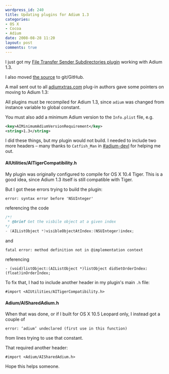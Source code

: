 ```yaml
---
wordpress_id: 240
title: Updating plugins for Adium 1.3
categories:
- OS X
- Cocoa
- Adium
date: 2008-08-28 11:20
layout: post
comments: true
---
```

I just got my <a href="http://www.adiumxtras.com/index.php?a=xtras&xtra_id=4282">File Transfer Sender Subdirectories plugin</a> working with Adium 1.3.

I also moved <a href="http://github.com/henrik/file_transfer_sender_subdirectories_plugin/">the source</a> to git/GitHub.

A mail sent out to all <a href="http://adiumxtras.com">adiumxtras.com</a> plug-in authors gave some pointers on moving to Adium 1.3:

All plugins must be recompiled for Adium 1.3, since <code>adium</code> was changed from instance variable to global constant.

You must also add a minimum Adium version to the <code>Info.plist</code> file, e.g.

``` xml
<key>AIMinimumAdiumVersionRequirement</key>
<string>1.3</string>
```

I did these things, but my plugin would not build. I needed to include two more headers – many thanks to <code>Catfish_Man</code> in <a href="irc://irc.freenode.net/adium-devl">#adium-devl</a> for helping me out.

<!--more-->

<h4>AIUtilities/AITigerCompatibility.h</h4>

My plugin was originally configured to compile for OS X 10.4 Tiger. This is a good idea, since Adium 1.3 itself is still compatible with Tiger.

But I got these errors trying to build the plugin:

    error: syntax error before 'NSUInteger'

referencing the code

``` c
/*!
 * @brief Get the visbile object at a given index
*/
- (AIListObject *)visibleObjectAtIndex:(NSUInteger)index;
```

and

    fatal error: method definition not in @implementation context

referencing

``` obj-c
- (void)listObject:(AIListObject *)listObject didSetOrderIndex:(float)inOrderIndex;
```

To fix that, I had to include another header in my plugin's main <code>.h</code> file:

``` obj-c
#import <AIUtilities/AITigerCompatibility.h>
```

<h4>Adium/AISharedAdium.h</h4>

When that was done, or if I built for OS X 10.5 Leopard only, I instead got a couple of

    error: ‘adium’ undeclared (first use in this function)

from lines trying to use that constant.

That required another header:

``` obj-c
#import <Adium/AISharedAdium.h>
```

Hope this helps someone.
